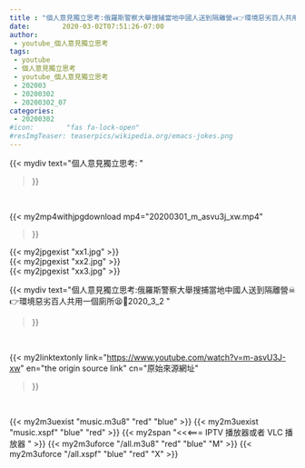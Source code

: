 ```yaml
---
title : "個人意見獨立思考:俄羅斯警察大舉搜捕當地中國人送到隔離營☠👉環境惡劣百人共用一個廁所😫🥶2020_3_2 "
date:        2020-03-02T07:51:26-07:00
author:
 - youtube_個人意見獨立思考
tags:
 - youtube
 - 個人意見獨立思考
 - youtube_個人意見獨立思考
 - 202003
 - 20200302
 - 20200302_07
categories:
 - 20200302
#icon:        "fas fa-lock-open"
#resImgTeaser: teaserpics/wikipedia.org/emacs-jokes.png
---
```


{{< mydiv text="個人意見獨立思考: "
>}}
<br>


{{< my2mp4withjpgdownload mp4="20200301_m_asvu3j_xw.mp4"
>}}

{{< my2jpgexist "xx1.jpg" >}}<br>
{{< my2jpgexist "xx2.jpg" >}}<br>
{{< my2jpgexist "xx3.jpg" >}}<br>



{{< mydiv text="個人意見獨立思考:俄羅斯警察大舉搜捕當地中國人送到隔離營☠👉環境惡劣百人共用一個廁所😫🥶2020_3_2 "
>}}
<br>

{{< my2linktextonly link="https://www.youtube.com/watch?v=m-asvU3J-xw"
en="the origin source link" cn="原始來源網址"
>}}


<br>

{{< my2m3uexist "music.m3u8" "red"  "blue" >}} {{< my2m3uexist "music.xspf" "blue" "red"  >}} {{< my2span "<<<=== IPTV 播放器或者 VLC 播放器 " >}} {{< my2m3uforce "/all.m3u8" "red"  "blue" "M" >}} {{< my2m3uforce "/all.xspf" "blue" "red"  "X" >}} 
